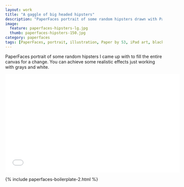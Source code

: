 ```yaml
---
layout: work
title: "A gaggle of big headed hipsters"
description: "PaperFaces portrait of some random hipsters drawn with Paper by 53 on an iPad."
image: 
  feature: paperfaces-hipsters-lg.jpg
  thumb: paperfaces-hipsters-150.jpg
category: paperfaces
tags: [PaperFaces, portrait, illustration, Paper by 53, iPad art, black and white]
---
```


PaperFaces portrait of some random hipsters I came up with to fill the entire canvas for a change. You can achieve some realistic effects just working with grays and white.

<iframe width="560" height="315" src="//www.youtube.com/embed/CD9uoa96nKQ" frameborder="0"> </iframe>

{% include paperfaces-boilerplate-2.html %}